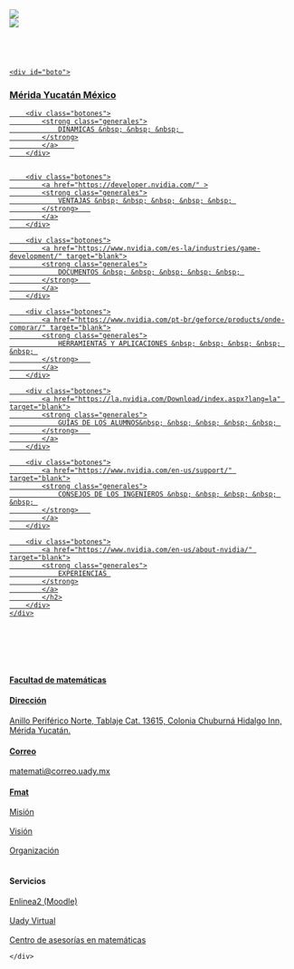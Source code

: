 <html>
<head>
	<meta charset="utf-8">
	<link rel="stylesheet" type="text/css" href="estilos.css">
	<title>Ingeniería en Línea</title>
</head>
<body >
	<div id="todo">

<div id="blackish">
	<div class="im"><img src="Proyecto Fis/imagenes/logouady.jpg" id="ul"></div><div class="im">
		<a href="file:///C:/Users/User/Desktop/proyecto.html" target="blank">
		<img src="Proyecto Fis/imagenes/logo.png" id="logo"><h2 id="accesos">
		<br>
		<a href="https://www.matematicas.uady.mx/" target="blank">
	</div>
	

	<div id="boto">
<div id="fecha">
	<h3>Mérida Yucatán México </h3>
</div>

		<div class="botones">
			<strong class="generales">
				DINAMICAS &nbsp; &nbsp; &nbsp; 
			</strong>
			</a>	
		</div>


		<div class="botones">
			<a href="https://developer.nvidia.com/" >
			<strong class="generales">
				VENTAJAS &nbsp; &nbsp; &nbsp; &nbsp; &nbsp; 
			</strong>   
			</a>
		</div>

		<div class="botones">
			<a href="https://www.nvidia.com/es-la/industries/game-development/" target="blank">
			<strong class="generales">
				DOCUMENTOS &nbsp; &nbsp; &nbsp; &nbsp; &nbsp; 
			</strong>   
			</a>
		</div>

		<div class="botones">
			<a href="https://www.nvidia.com/pt-br/geforce/products/onde-comprar/" target="blank">
			<strong class="generales">
				HERRAMIENTAS Y APLICACIONES &nbsp; &nbsp; &nbsp; &nbsp; &nbsp; 
			</strong>   
			</a>
		</div>

		<div class="botones">
			<a href="https://la.nvidia.com/Download/index.aspx?lang=la" target="blank">
			<strong class="generales">
				GUÍAS DE LOS ALUMNOS&nbsp; &nbsp; &nbsp; &nbsp; &nbsp; 
			</strong>   
			</a>
		</div>

		<div class="botones">
			<a href="https://www.nvidia.com/en-us/support/" target="blank">
			<strong class="generales">
				CONSEJOS DE LOS INGENIEROS &nbsp; &nbsp; &nbsp; &nbsp; &nbsp; 
			</strong>   
			</a>
		</div>

		<div class="botones">
			<a href="https://www.nvidia.com/en-us/about-nvidia/" target="blank">
			<strong class="generales">
				EXPERIENCIAS 
			</strong>
			</a>
			</h2>
		</div>
	</div>
</div>
<br>
<br>
<div id="info1">

</div>

<br>
<br>


</div>


<div id="final">
	<div id="info2">
		<h4>Facultad de matemáticas</h4>
		<h4>Dirección</h4>
		<p>Anillo Periférico Norte, Tablaje Cat. 13615, Colonia Chuburná Hidalgo Inn, Mérida Yucatán.</p>
		<h4>Correo</h4>
		<p>matemati@correo.uady.mx</p>
		<h4>Fmat</h4>
		<a href="https://www.matematicas.uady.mx/mision">Misión</a>
		<br>
		<br>
		<a href="https://www.matematicas.uady.mx/vision">Visión</a>
		<br>
		<br>
		<a href="https://www.matematicas.uady.mx/organizacion-footer">Organización</a>
		<br>
		<br>
		<h4>Servicios</h4>
		<a href="https://intranet.matematicas.uady.mx/enlinea2_ago20/">Enlinea2 (Moodle)</a>
		<br>
		<br>
		<a href="https://es.uadyvirtual.uady.mx/login/index.php">Uady Virtual</a>
		<br>
		<br>
		<a href="https://www.matematicas.uady.mx/servicios/centro-de-asesoria-en-matematicas">Centro de asesorías en matemáticas</a>







	</div>
</div>






</body>

	

</html>
